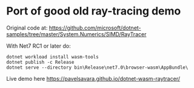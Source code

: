# Port of good old ray-tracing demo

Original code at: https://github.com/microsoft/dotnet-samples/tree/master/System.Numerics/SIMD/RayTracer

With Net7 RC1 or later do:
```
dotnet workload install wasm-tools
dotnet publish -c Release
dotnet serve --directory bin\Release\net7.0\browser-wasm\AppBundle\
```

Live demo here https://pavelsavara.github.io/dotnet-wasm-raytracer/